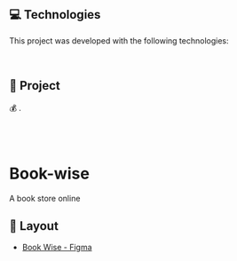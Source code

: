 ## 💻 Technologies

This project was developed with the following technologies:
<b>
</b>

</br>

## 📄 Project
💰 .

<br></br>

# Book-wise

A book store online

## 🔖 Layout
- [Book Wise - Figma](https://www.figma.com/file/lbraF69k4VGzIBp0hkBJru/BookWise-Copy?fuid=872539083645260626)
